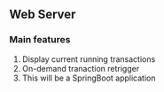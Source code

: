 ## Web Server

### Main features

1. Display current running transactions
2. On-demand tranaction retrigger
3. This will be a SpringBoot application
